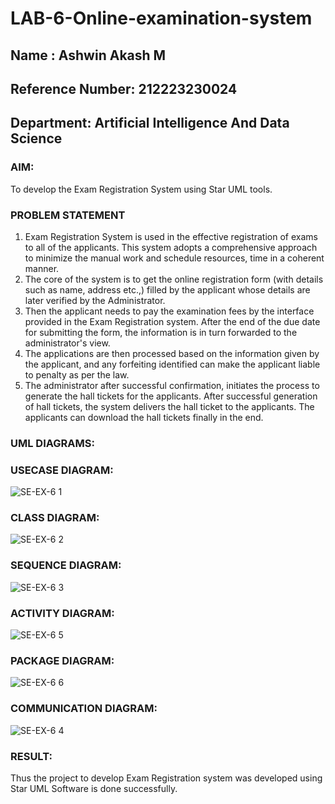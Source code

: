 # LAB-6-Online-examination-system
## Name : Ashwin Akash M
## Reference Number: 212223230024
## Department: Artificial Intelligence And Data Science
### AIM:
To develop the Exam Registration System using Star UML tools.
### PROBLEM STATEMENT
1. Exam Registration System is used in the effective registration of exams to all of the
applicants. This system adopts a comprehensive approach to minimize the manual work and
schedule resources, time in a coherent manner.
2. The core of the system is to get the online registration form (with details such as name,
address etc.,) filled by the applicant whose details are later verified by the Administrator.
3. Then the applicant needs to pay the examination fees by the interface provided in the
Exam Registration system. After the end of the due date for submitting the form, the
information is in turn forwarded to the administrator's view.
4. The applications are then processed based on the information given by the applicant,
and any forfeiting identified can make the applicant liable to penalty as per the law.
5. The administrator after successful confirmation, initiates the process to generate the
hall tickets for the applicants. After successful generation of hall tickets, the system delivers
the hall ticket to the applicants. The applicants can download the hall tickets finally in the end.
### UML DIAGRAMS:
### USECASE DIAGRAM:
![SE-EX-6 1](https://github.com/user-attachments/assets/fb821223-76a1-47ee-985e-8d9848d234db)


### CLASS DIAGRAM:
![SE-EX-6 2](https://github.com/user-attachments/assets/d401bc11-ad96-46bd-8231-4e2e7b53c60c)


### SEQUENCE DIAGRAM:
![SE-EX-6 3](https://github.com/user-attachments/assets/30744fde-4109-4a36-b8bf-68897ee5b595)


### ACTIVITY DIAGRAM:
![SE-EX-6 5](https://github.com/user-attachments/assets/915788e7-6c60-4e6b-ab65-24a525681351)

### PACKAGE DIAGRAM:
![SE-EX-6 6](https://github.com/user-attachments/assets/fd75e09e-f9fd-4f5c-8d15-c44d2c626463)


### COMMUNICATION DIAGRAM:
![SE-EX-6 4](https://github.com/user-attachments/assets/20649db6-7baf-4bc2-9386-fddad7e8a737)



### RESULT:
Thus the project to develop Exam Registration system was developed using Star UML Software is done successfully.
